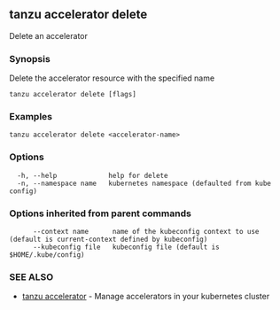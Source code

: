 ## tanzu accelerator delete

Delete an accelerator

### Synopsis

Delete the accelerator resource with the specified name

```
tanzu accelerator delete [flags]
```

### Examples

```
tanzu accelerator delete <accelerator-name>
```

### Options

```
  -h, --help             help for delete
  -n, --namespace name   kubernetes namespace (defaulted from kube config)
```

### Options inherited from parent commands

```
      --context name      name of the kubeconfig context to use (default is current-context defined by kubeconfig)
      --kubeconfig file   kubeconfig file (default is $HOME/.kube/config)
```

### SEE ALSO

* [tanzu accelerator](tanzu_accelerator.md)	 - Manage accelerators in your kubernetes cluster

